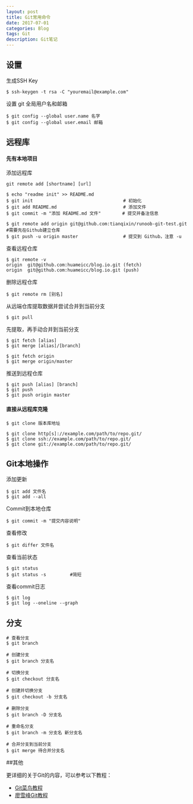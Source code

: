 ```yaml
---
layout: post
title: Git常用命令
date: 2017-07-01
categories: Blog
tags: Git
description: Git笔记
---
```

## 设置

生成SSH Key

	$ ssh-keygen -t rsa -C "youremail@example.com"

设置 git 全局用户名和邮箱

	$ git config --global user.name 名字
	$ git config --global user.email 邮箱


## 远程库

#### 先有本地项目

添加远程库

	git remote add [shortname] [url]

	$ echo "readme init" >> README.md
	$ git init                                  # 初始化
	$ git add README.md                         # 添加文件
	$ git commit -m "添加 README.md 文件"        # 提交并备注信息
	
	$ git remote add origin git@github.com:tianqixin/runoob-git-test.git	#需要先在Github建立仓库
	$ git push -u origin master					# 提交到 Github，注意 -u
	
查看远程仓库

	$ git remote -v
	origin  git@github.com:huameicc/blog.io.git (fetch)
	origin  git@github.com:huameicc/blog.io.git (push)

删除远程仓库

	$ git remote rm [别名]

从远端仓库提取数据并尝试合并到当前分支

	$ git pull

先提取，再手动合并到当前分支

	$ git fetch [alias]
	$ git merge [alias]/[branch] 
	
	$ git fetch origin
	$ git merge origin/master

推送到远程仓库

	$ git push [alias] [branch]
	$ git push
	$ git push origin master

#### 直接从远程库克隆

	$ git clone 版本库地址
	
	$ git clone http[s]://example.com/path/to/repo.git/
	$ git clone ssh://example.com/path/to/repo.git/
	$ git clone git://example.com/path/to/repo.git/
		
## Git本地操作
	
添加更新

	$ git add 文件名
	$ git add --all

Commit到本地仓库

	$ git commit -m "提交内容说明"
	
查看修改

	$ git differ 文件名

查看当前状态

	$ git status
	$ git status -s			#简短
	
查看commit日志

	$ git log
	$ git log --oneline --graph
	
## 分支
	# 查看分支
	$ git branch
	
	# 创建分支
	$ git branch 分支名
	
	# 切换分支
	$ git checkout 分支名
	
	# 创建并切换分支
	$ git checkout -b 分支名

	# 删除分支
	$ git branch -D 分支名

	# 重命名分支
	$ git branch -m 分支名 新分支名

	# 合并分支到当前分支
	$ git merge 待合并分支名
	
##其他

更详细的关于Git的内容，可以参考以下教程：

* [Git菜鸟教程](http://www.runoob.com/git/git-tutorial.html)
* [廖雪峰Git教程](http://www.liaoxuefeng.com/wiki/0013739516305929606dd18361248578c67b8067c8c017b000/)
	
